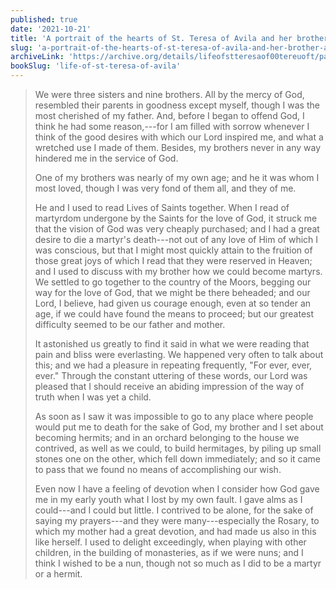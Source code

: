 ```yaml
---
published: true
date: '2021-10-21'
title: 'A portrait of the hearts of St. Teresa of Avila and her brother as children'
slug: 'a-portrait-of-the-hearts-of-st-teresa-of-avila-and-her-brother-as-children'
archiveLink: 'https://archive.org/details/lifeofstteresaof00tereuoft/page/3?view=theater'
bookSlug: 'life-of-st-teresa-of-avila'
---
```


> We were three sisters and nine brothers. All by the mercy of God, resembled their parents in goodness except myself, though I was the most cherished of my father. And, before I began to offend God, I think he had some reason,---for I am filled with sorrow whenever I think of the good desires with which our Lord inspired me, and what a wretched use I made of them. Besides, my brothers never in any way hindered me in the service of God.
>
> One of my brothers was nearly of my own age; and he it was whom I most loved, though I was very fond of them all, and they of me.
>
> He and I used to read Lives of Saints together. When I read of martyrdom undergone by the Saints for the love of God, it struck me that the vision of God was very cheaply purchased; and I had a great desire to die a martyr's death---not out of any love of Him of which I was conscious, but that I might most quickly attain to the fruition of those great joys of which I read that they were reserved in Heaven; and I used to discuss with my brother how we could become martyrs. We settled to go together to the country of the Moors, begging our way for the love of God, that we might be there beheaded; and our Lord, I believe, had given us courage enough, even at so tender an age, if we could have found the means to proceed; but our greatest difficulty seemed to be our father and mother.
>
> It astonished us greatly to find it said in what we were reading that pain and bliss were everlasting. We happened very often to talk about this; and we had a pleasure in repeating frequently, "For ever, ever, ever." Through the constant uttering of these words, our Lord was pleased that I should receive an abiding impression of the way of truth when I was yet a child.
>
> As soon as I saw it was impossible to go to any place where people would put me to death for the sake of God, my brother and I set about becoming hermits; and in an orchard belonging to the house we contrived, as well as we could, to build hermitages, by piling up small stones one on the other, which fell down immediately; and so it came to pass that we found no means of accomplishing our wish.
>
> Even now I have a feeling of devotion when I consider how God gave me in my early youth what I lost by my own fault. I gave alms as I could---and I could but little. I contrived to be alone, for the sake of saying my prayers---and they were many---especially the Rosary, to which my mother had a great devotion, and had made us also in this like herself. I used to delight exceedingly, when playing with other children, in the building of monasteries, as if we were nuns; and I think I wished to be a nun, though not so much as I did to be a martyr or a hermit.